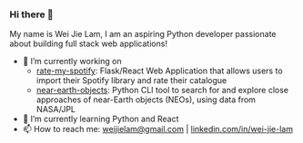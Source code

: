 ### Hi there 👋
My name is Wei Jie Lam, I am an aspiring Python developer passionate about building full stack web applications!

- 🔭 I’m currently working on
  - [rate-my-spotify](https://github.com/weijielam/rate-my-spotify): Flask/React Web Application that allows users to import their Spotify library and rate their catalogue
  - [near-earth-objects](https://github.com/weijielam/near-earth-objects): Python CLI tool to search for and explore close approaches of near-Earth objects (NEOs), using data from NASA/JPL
- 🌱 I’m currently learning Python and React
- 📫 How to reach me: [weijielam@gmail.com](mailto:weijielam@gmail.com) | [linkedin.com/in/wei-jie-lam](https://www.linkedin.com/in/wei-jie-lam)
<!--
**weijielam/weijielam** is a ✨ _special_ ✨ repository because its `README.md` (this file) appears on your GitHub profile.

Here are some ideas to get you started:

- 🔭 I’m currently working on ...
- 🌱 I’m currently learning ...
- 👯 I’m looking to collaborate on ...
- 🤔 I’m looking for help with ...
- 💬 Ask me about ...
- 📫 How to reach me: ...
- 😄 Pronouns: ...
- ⚡ Fun fact: ...
-->
